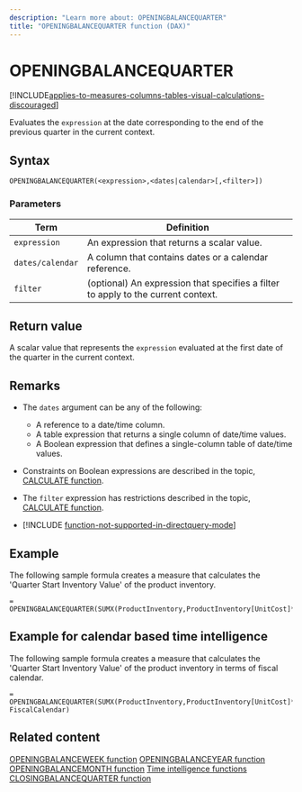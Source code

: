 ```yaml
---
description: "Learn more about: OPENINGBALANCEQUARTER"
title: "OPENINGBALANCEQUARTER function (DAX)"
---
```

# OPENINGBALANCEQUARTER

[!INCLUDE[applies-to-measures-columns-tables-visual-calculations-discouraged](includes/applies-to-measures-columns-tables-visual-calculations-discouraged.md)]

Evaluates the `expression` at the date corresponding to the end of the previous quarter in the current context.

## Syntax

```dax
OPENINGBALANCEQUARTER(<expression>,<dates|calendar>[,<filter>])
```

### Parameters

|Term|Definition|
|--------|--------------|
|`expression`|An expression that returns a scalar value.|
|`dates/calendar`|A column that contains dates or a calendar reference.|
|`filter`|(optional) An expression that specifies a filter to apply to the current context.|

## Return value

A scalar value that represents the `expression` evaluated at the first date of the quarter in the current context.

## Remarks

- The `dates` argument can be any of the following:
  - A reference to a date/time column.
  - A table expression that returns a single column of date/time values.
  - A Boolean expression that defines a single-column table of date/time values.

- Constraints on Boolean expressions are described in the topic, [CALCULATE function](calculate-function-dax.md).

- The `filter` expression has restrictions described in the topic, [CALCULATE function](calculate-function-dax.md).

- [!INCLUDE [function-not-supported-in-directquery-mode](includes/function-not-supported-in-directquery-mode.md)] 

## Example

The following sample formula creates a measure that calculates the 'Quarter Start Inventory Value' of the product inventory.

```dax
= OPENINGBALANCEQUARTER(SUMX(ProductInventory,ProductInventory[UnitCost]*ProductInventory[UnitsBalance]),DateTime[DateKey])
```

## Example for calendar based time intelligence

The following sample formula creates a measure that calculates the 'Quarter Start Inventory Value' of the product inventory in terms of fiscal calendar.

```dax
= OPENINGBALANCEQUARTER(SUMX(ProductInventory,ProductInventory[UnitCost]*ProductInventory[UnitsBalance]), FiscalCalendar)
```

## Related content

[OPENINGBALANCEWEEK function](openingbalanceweek-function-dax.md)
[OPENINGBALANCEYEAR function](openingbalanceyear-function-dax.md)
[OPENINGBALANCEMONTH function](openingbalancemonth-function-dax.md)
[Time intelligence functions](time-intelligence-functions-dax.md)
[CLOSINGBALANCEQUARTER function](closingbalancequarter-function-dax.md)
